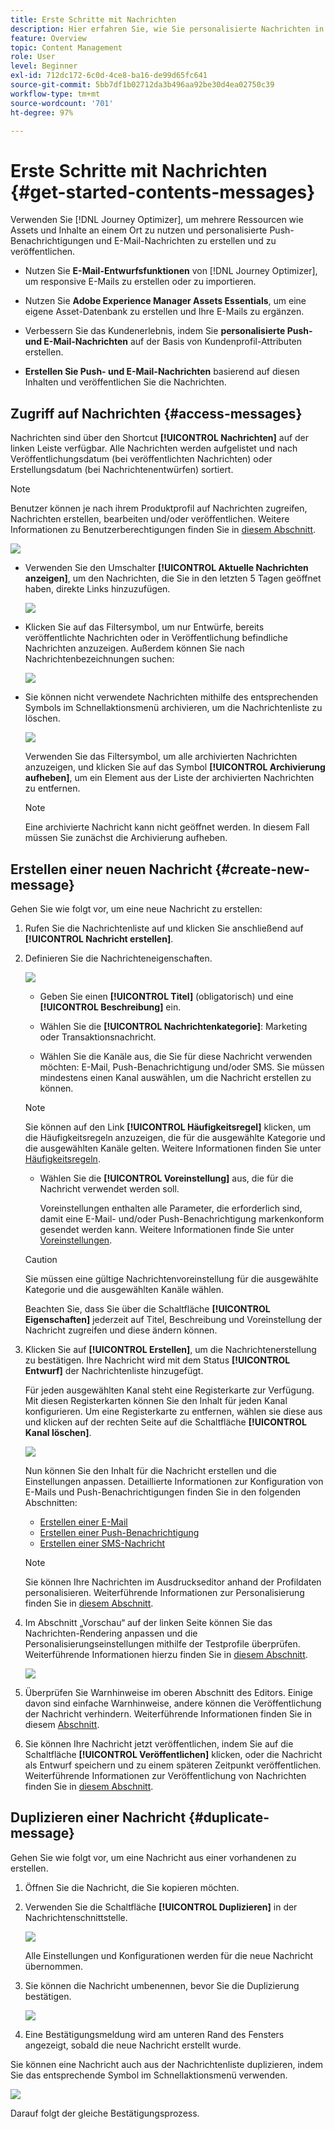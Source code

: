 ```yaml
---
title: Erste Schritte mit Nachrichten
description: Hier erfahren Sie, wie Sie personalisierte Nachrichten in Journey Optimizer erstellen, testen und veröffentlichen.
feature: Overview
topic: Content Management
role: User
level: Beginner
exl-id: 712dc172-6c0d-4ce8-ba16-de99d65fc641
source-git-commit: 5bb7df1b02712da3b496aa92be30d4ea02750c39
workflow-type: tm+mt
source-wordcount: '701'
ht-degree: 97%

---
```


# Erste Schritte mit Nachrichten {#get-started-contents-messages}

Verwenden Sie [!DNL Journey Optimizer], um mehrere Ressourcen wie Assets und Inhalte an einem Ort zu nutzen und personalisierte Push-Benachrichtigungen und E-Mail-Nachrichten zu erstellen und zu veröffentlichen.

* Nutzen Sie **E-Mail-Entwurfsfunktionen** von [!DNL Journey Optimizer], um responsive E-Mails zu erstellen oder zu importieren.

* Nutzen Sie **Adobe Experience Manager Assets Essentials**, um eine eigene Asset-Datenbank zu erstellen und Ihre E-Mails zu ergänzen.

* Verbessern Sie das Kundenerlebnis, indem Sie **personalisierte Push- und E-Mail-Nachrichten** auf der Basis von Kundenprofil-Attributen erstellen.

* **Erstellen Sie Push- und E-Mail-Nachrichten** basierend auf diesen Inhalten und veröffentlichen Sie die Nachrichten.

## Zugriff auf Nachrichten {#access-messages}

Nachrichten sind über den Shortcut **[!UICONTROL Nachrichten]** auf der linken Leiste verfügbar. Alle Nachrichten werden aufgelistet und nach Veröffentlichungsdatum (bei veröffentlichten Nachrichten) oder Erstellungsdatum (bei Nachrichtenentwürfen) sortiert.

>[!NOTE]
>
>Benutzer können je nach ihrem Produktprofil auf Nachrichten zugreifen, Nachrichten erstellen, bearbeiten und/oder veröffentlichen. Weitere Informationen zu Benutzerberechtigungen finden Sie in [diesem Abschnitt](../administration/permissions.md).

![](assets/messages-list.png)

* Verwenden Sie den Umschalter **[!UICONTROL Aktuelle Nachrichten anzeigen]**, um den Nachrichten, die Sie in den letzten 5 Tagen geöffnet haben, direkte Links hinzuzufügen.

   ![](assets/show-recent-messages.png)

* Klicken Sie auf das Filtersymbol, um nur Entwürfe, bereits veröffentlichte Nachrichten oder in Veröffentlichung befindliche Nachrichten anzuzeigen. Außerdem können Sie nach Nachrichtenbezeichnungen suchen:

   ![](assets/filter-messages.png)

* Sie können nicht verwendete Nachrichten mithilfe des entsprechenden Symbols im Schnellaktionsmenü archivieren, um die Nachrichtenliste zu löschen.

   ![](assets/archive-message.png)

   Verwenden Sie das Filtersymbol, um alle archivierten Nachrichten anzuzeigen, und klicken Sie auf das Symbol **[!UICONTROL Archivierung aufheben]**, um ein Element aus der Liste der archivierten Nachrichten zu entfernen.

   >[!NOTE]
   >
   >Eine archivierte Nachricht kann nicht geöffnet werden. In diesem Fall müssen Sie zunächst die Archivierung aufheben.

## Erstellen einer neuen Nachricht {#create-new-message}

Gehen Sie wie folgt vor, um eine neue Nachricht zu erstellen:

1. Rufen Sie die Nachrichtenliste auf und klicken Sie anschließend auf **[!UICONTROL Nachricht erstellen]**.

1. Definieren Sie die Nachrichteneigenschaften.

   ![](assets/create-message-properties.png)

   * Geben Sie einen **[!UICONTROL Titel]** (obligatorisch) und eine **[!UICONTROL Beschreibung]** ein.

   * Wählen Sie die **[!UICONTROL Nachrichtenkategorie]**: Marketing oder Transaktionsnachricht.

   * Wählen Sie die Kanäle aus, die Sie für diese Nachricht verwenden möchten: E-Mail, Push-Benachrichtigung und/oder SMS. Sie müssen mindestens einen Kanal auswählen, um die Nachricht erstellen zu können.
   >[!NOTE]
   >
   >Sie können auf den Link **[!UICONTROL Häufigkeitsregel]** klicken, um die Häufigkeitsregeln anzuzeigen, die für die ausgewählte Kategorie und die ausgewählten Kanäle gelten. Weitere Informationen finden Sie unter [Häufigkeitsregeln](../configuration/frequency-rules.md).

   * Wählen Sie die **[!UICONTROL Voreinstellung]** aus, die für die Nachricht verwendet werden soll.

      Voreinstellungen enthalten alle Parameter, die erforderlich sind, damit eine E-Mail- und/oder Push-Benachrichtigung markenkonform gesendet werden kann. Weitere Informationen finde Sie unter [Voreinstellungen](../configuration/message-presets.md).
   >[!CAUTION]
   >
   >Sie müssen eine gültige Nachrichtenvoreinstellung für die ausgewählte Kategorie und die ausgewählten Kanäle wählen.

   Beachten Sie, dass Sie über die Schaltfläche **[!UICONTROL Eigenschaften]** jederzeit auf Titel, Beschreibung und Voreinstellung der Nachricht zugreifen und diese ändern können.

1. Klicken Sie auf **[!UICONTROL Erstellen]**, um die Nachrichtenerstellung zu bestätigen. Ihre Nachricht wird mit dem Status **[!UICONTROL Entwurf]** der Nachrichtenliste hinzugefügt.

   Für jeden ausgewählten Kanal steht eine Registerkarte zur Verfügung. Mit diesen Registerkarten können Sie den Inhalt für jeden Kanal konfigurieren. Um eine Registerkarte zu entfernen, wählen sie diese aus und klicken auf der rechten Seite auf die Schaltfläche **[!UICONTROL Kanal löschen]**.

   ![](assets/create-messages-content.png)

   <!--
   >[!NOTE]
   >
   >If you enabled the **[!UICONTROL BCC email]** option in the preset, the BCC email address will display under the sender email. [Learn more](../configuration/email-settings.md#bcc-email)
   -->

   Nun können Sie den Inhalt für die Nachricht erstellen und die Einstellungen anpassen. Detaillierte Informationen zur Konfiguration von E-Mails und Push-Benachrichtigungen finden Sie in den folgenden Abschnitten:

   * [Erstellen einer E-Mail](create-email.md)
   * [Erstellen einer Push-Benachrichtigung](create-push.md)
   * [Erstellen einer SMS-Nachricht](create-sms.md)

   >[!NOTE]
   >   
   >Sie können Ihre Nachrichten im Ausdruckseditor anhand der Profildaten personalisieren. Weiterführende Informationen zur Personalisierung finden Sie in [diesem Abschnitt](../personalization/personalize.md).

1. Im Abschnitt „Vorschau“ auf der linken Seite können Sie das Nachrichten-Rendering anpassen und die Personalisierungseinstellungen mithilfe der Testprofile überprüfen. Weiterführende Informationen hierzu finden Sie in [diesem Abschnitt](../design/preview.md).

   ![](assets/messages-simple-preview.png)

1. Überprüfen Sie Warnhinweise im oberen Abschnitt des Editors.  Einige davon sind einfache Warnhinweise, andere können die Veröffentlichung der Nachricht verhindern. Weiterführende Informationen finden Sie in diesem [Abschnitt](alerts.md).

1. Sie können Ihre Nachricht jetzt veröffentlichen, indem Sie auf die Schaltfläche **[!UICONTROL Veröffentlichen]** klicken, oder die Nachricht als Entwurf speichern und zu einem späteren Zeitpunkt veröffentlichen. Weiterführende Informationen zur Veröffentlichung von Nachrichten finden Sie in [diesem Abschnitt](publish-manage-message.md).

## Duplizieren einer Nachricht {#duplicate-message}

Gehen Sie wie folgt vor, um eine Nachricht aus einer vorhandenen zu erstellen.

1. Öffnen Sie die Nachricht, die Sie kopieren möchten.

1. Verwenden Sie die Schaltfläche **[!UICONTROL Duplizieren]** in der Nachrichtenschnittstelle.

   ![](assets/message-duplicate.png)

   Alle Einstellungen und Konfigurationen werden für die neue Nachricht übernommen.

1. Sie können die Nachricht umbenennen, bevor Sie die Duplizierung bestätigen.

   ![](assets/message-duplicate-confirm.png)

1. Eine Bestätigungsmeldung wird am unteren Rand des Fensters angezeigt, sobald die neue Nachricht erstellt wurde.

Sie können eine Nachricht auch aus der Nachrichtenliste duplizieren, indem Sie das entsprechende Symbol im Schnellaktionsmenü verwenden.

![](assets/message-duplicate-from-list.png)

Darauf folgt der gleiche Bestätigungsprozess.

